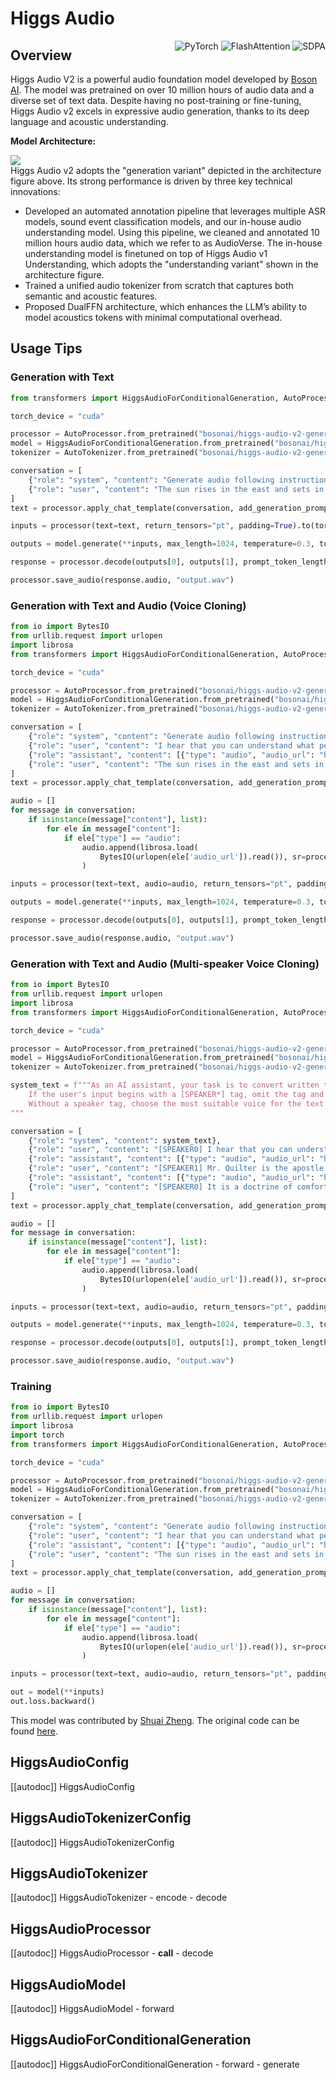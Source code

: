 <!--Copyright 2025 Boson AI and The HuggingFace Team. All rights reserved.

Licensed under the Apache License, Version 2.0 (the "License"); you may not use this file except in compliance with
the License. You may obtain a copy of the License at

http://www.apache.org/licenses/LICENSE-2.0

Unless required by applicable law or agreed to in writing, software distributed under the License is distributed on
an "AS IS" BASIS, WITHOUT WARRANTIES OR CONDITIONS OF ANY KIND, either express or implied. See the License for the
specific language governing permissions and limitations under the License.

⚠️ Note that this file is in Markdown but contain specific syntax for our doc-builder (similar to MDX) that may not be
rendered properly in your Markdown viewer.

-->

# Higgs Audio

<div style="float: right;">
    <div class="flex flex-wrap space-x-1">
        <img alt="PyTorch" src="https://img.shields.io/badge/PyTorch-DE3412?style=flat&logo=pytorch&logoColor=white">
        <img alt="FlashAttention" src="https://img.shields.io/badge/%E2%9A%A1%EF%B8%8E%20FlashAttention-eae0c8?style=flat">
        <img alt="SDPA" src="https://img.shields.io/badge/SDPA-DE3412?style=flat&logo=pytorch&logoColor=white">
    </div>
</div>

## Overview

Higgs Audio V2 is a powerful audio foundation model developed by [Boson AI](https://www.boson.ai/). 
The model was pretrained on over 10 million hours of audio data and a diverse set of text data. 
Despite having no post-training or fine-tuning, Higgs Audio v2 excels in expressive audio generation, thanks to its deep language and acoustic understanding.

**Model Architecture:**
<div class="flex justify-center">
    <img src="https://huggingface.co/bosonai/higgs-audio-v2-generation-3B-base/resolve/main/higgs_audio_v2_architecture_combined.png"/>
</div>
Higgs Audio v2 adopts the "generation variant" depicted in the architecture figure above. Its strong performance is driven by three key technical innovations:

- Developed an automated annotation pipeline that leverages multiple ASR models, sound event classification models, and our in-house audio understanding model. Using this pipeline, we cleaned and annotated 10 million hours audio data, which we refer to as AudioVerse. The in-house understanding model is finetuned on top of Higgs Audio v1 Understanding, which adopts the "understanding variant" shown in the architecture figure.
- Trained a unified audio tokenizer from scratch that captures both semantic and acoustic features.
- Proposed DualFFN architecture, which enhances the LLM’s ability to model acoustics tokens with minimal computational overhead.

## Usage Tips

### Generation with Text

```python
from transformers import HiggsAudioForConditionalGeneration, AutoProcessor, AutoTokenizer

torch_device = "cuda"

processor = AutoProcessor.from_pretrained("bosonai/higgs-audio-v2-generation-3B-base", device_map=torch_device, torch_dtype="auto")
model = HiggsAudioForConditionalGeneration.from_pretrained("bosonai/higgs-audio-v2-generation-3B-base", device_map=torch_device, torch_dtype="auto")
tokenizer = AutoTokenizer.from_pretrained("bosonai/higgs-audio-v2-generation-3B-base")

conversation = [
    {"role": "system", "content": "Generate audio following instruction.\n\n<|scene_desc_start|>\nAudio is recorded from a quiet room.\n<|scene_desc_end|>"},
    {"role": "user", "content": "The sun rises in the east and sets in the west. This simple fact has been observed by humans for thousands of years."},
]
text = processor.apply_chat_template(conversation, add_generation_prompt=True, tokenize=False)

inputs = processor(text=text, return_tensors="pt", padding=True).to(torch_device)

outputs = model.generate(**inputs, max_length=1024, temperature=0.3, top_p=0.95, top_k=50, stop_strings=["<|end_of_text|>", "<|eot_id|>"], tokenizer=tokenizer, do_sample=True)

response = processor.decode(outputs[0], outputs[1], prompt_token_length=processor.get_prompt_len(inputs.input_ids))

processor.save_audio(response.audio, "output.wav")

```

### Generation with Text and Audio (Voice Cloning)

```python
from io import BytesIO
from urllib.request import urlopen
import librosa
from transformers import HiggsAudioForConditionalGeneration, AutoProcessor, AutoTokenizer

torch_device = "cuda"

processor = AutoProcessor.from_pretrained("bosonai/higgs-audio-v2-generation-3B-base", device_map=torch_device, torch_dtype="auto")
model = HiggsAudioForConditionalGeneration.from_pretrained("bosonai/higgs-audio-v2-generation-3B-base", device_map=torch_device, torch_dtype="auto")
tokenizer = AutoTokenizer.from_pretrained("bosonai/higgs-audio-v2-generation-3B-base")

conversation = [
    {"role": "system", "content": "Generate audio following instruction with the same voice.\n\n<|scene_desc_start|>\nAudio is recorded from a quiet room.\n<|scene_desc_end|>"},
    {"role": "user", "content": "I hear that you can understand what people say and even know their age and gender, so can you guess my age and gender from my voice?"},
    {"role": "assistant", "content": [{"type": "audio", "audio_url": "https://qianwen-res.oss-cn-beijing.aliyuncs.com/Qwen2-Audio/audio/guess_age_gender.wav"}]},
    {"role": "user", "content": "The sun rises in the east and sets in the west. This simple fact has been observed by humans for thousands of years."},
]
text = processor.apply_chat_template(conversation, add_generation_prompt=True, tokenize=False)

audio = []
for message in conversation:
    if isinstance(message["content"], list):
        for ele in message["content"]:
            if ele["type"] == "audio":
                audio.append(librosa.load(
                    BytesIO(urlopen(ele['audio_url']).read()), sr=processor.audio_tokenizer.sampling_rate)[0]
                )

inputs = processor(text=text, audio=audio, return_tensors="pt", padding=True).to(torch_device)

outputs = model.generate(**inputs, max_length=1024, temperature=0.3, top_p=0.95, top_k=50, stop_strings=["<|end_of_text|>", "<|eot_id|>"], tokenizer=tokenizer, do_sample=True)

response = processor.decode(outputs[0], outputs[1], prompt_token_length=processor.get_prompt_len(inputs.input_ids))

processor.save_audio(response.audio, "output.wav")
```

### Generation with Text and Audio (Multi-speaker Voice Cloning)

```python
from io import BytesIO
from urllib.request import urlopen
import librosa
from transformers import HiggsAudioForConditionalGeneration, AutoProcessor, AutoTokenizer

torch_device = "cuda"

processor = AutoProcessor.from_pretrained("bosonai/higgs-audio-v2-generation-3B-base", device_map=torch_device, torch_dtype="auto")
model = HiggsAudioForConditionalGeneration.from_pretrained("bosonai/higgs-audio-v2-generation-3B-base", device_map=torch_device, torch_dtype="auto")
tokenizer = AutoTokenizer.from_pretrained("bosonai/higgs-audio-v2-generation-3B-base")

system_text = f"""As an AI assistant, your task is to convert written text into spoken words.
    If the user's input begins with a [SPEAKER*] tag, omit the tag and create speech based on the following content using the designated voice.
    Without a speaker tag, choose the most suitable voice for the text.
"""

conversation = [
    {"role": "system", "content": system_text},
    {"role": "user", "content": "[SPEAKER0] I hear that you can understand what people say and even know their age and gender, so can you guess my age and gender from my voice?"},
    {"role": "assistant", "content": [{"type": "audio", "audio_url": "https://qianwen-res.oss-cn-beijing.aliyuncs.com/Qwen2-Audio/audio/guess_age_gender.wav"}]},
    {"role": "user", "content": "[SPEAKER1] Mr. Quilter is the apostle of the middle classes, and we are glad to welcome his gospel."},
    {"role": "assistant", "content": [{"type": "audio", "audio_url": "https://qianwen-res.oss-cn-beijing.aliyuncs.com/Qwen2-Audio/audio/1272-128104-0000.flac"}]},
    {"role": "user", "content": "[SPEAKER0] It is a doctrine of comfort and complacency, and, like all gospels, it tells its followers precisely what they wish to hear."},
]
text = processor.apply_chat_template(conversation, add_generation_prompt=True, tokenize=False)

audio = []
for message in conversation:
    if isinstance(message["content"], list):
        for ele in message["content"]:
            if ele["type"] == "audio":
                audio.append(librosa.load(
                    BytesIO(urlopen(ele['audio_url']).read()), sr=processor.audio_tokenizer.sampling_rate)[0]
                )

inputs = processor(text=text, audio=audio, return_tensors="pt", padding=True).to(torch_device)

outputs = model.generate(**inputs, max_length=1024, temperature=0.3, top_p=0.95, top_k=50, stop_strings=["<|end_of_text|>", "<|eot_id|>"], tokenizer=tokenizer, do_sample=True)

response = processor.decode(outputs[0], outputs[1], prompt_token_length=processor.get_prompt_len(inputs.input_ids))

processor.save_audio(response.audio, "output.wav")
```

### Training

```python
from io import BytesIO
from urllib.request import urlopen
import librosa
import torch
from transformers import HiggsAudioForConditionalGeneration, AutoProcessor, AutoTokenizer

torch_device = "cuda"

processor = AutoProcessor.from_pretrained("bosonai/higgs-audio-v2-generation-3B-base", device_map=torch_device, torch_dtype="auto")
model = HiggsAudioForConditionalGeneration.from_pretrained("bosonai/higgs-audio-v2-generation-3B-base", device_map=torch_device, torch_dtype="auto")
tokenizer = AutoTokenizer.from_pretrained("bosonai/higgs-audio-v2-generation-3B-base")

conversation = [
    {"role": "system", "content": "Generate audio following instruction with the same voice.\n\n<|scene_desc_start|>\nAudio is recorded from a quiet room.\n<|scene_desc_end|>"},
    {"role": "user", "content": "I hear that you can understand what people say and even know their age and gender, so can you guess my age and gender from my voice?"},
    {"role": "assistant", "content": [{"type": "audio", "audio_url": "https://qianwen-res.oss-cn-beijing.aliyuncs.com/Qwen2-Audio/audio/guess_age_gender.wav"}]},
    {"role": "user", "content": "The sun rises in the east and sets in the west. This simple fact has been observed by humans for thousands of years."},
]
text = processor.apply_chat_template(conversation, add_generation_prompt=True, tokenize=False)

audio = []
for message in conversation:
    if isinstance(message["content"], list):
        for ele in message["content"]:
            if ele["type"] == "audio":
                audio.append(librosa.load(
                    BytesIO(urlopen(ele['audio_url']).read()), sr=processor.audio_tokenizer.sampling_rate)[0]
                )

inputs = processor(text=text, audio=audio, return_tensors="pt", padding=True, output_labels=True).to(torch_device)

out = model(**inputs)
out.loss.backward()
```


This model was contributed by [Shuai Zheng](https://huggingface.co/szhengac). The original code can be found [here](https://github.com/boson-ai/higgs-audio).


## HiggsAudioConfig

[[autodoc]] HiggsAudioConfig

## HiggsAudioTokenizerConfig

[[autodoc]] HiggsAudioTokenizerConfig

## HiggsAudioTokenizer

[[autodoc]] HiggsAudioTokenizer
    - encode
    - decode

## HiggsAudioProcessor

[[autodoc]] HiggsAudioProcessor
    - __call__
    - decode

## HiggsAudioModel

[[autodoc]] HiggsAudioModel
    - forward

## HiggsAudioForConditionalGeneration

[[autodoc]] HiggsAudioForConditionalGeneration
    - forward
    - generate
